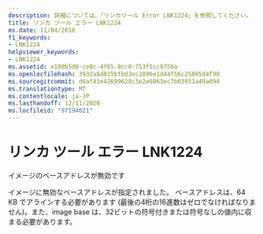 ```yaml
---
description: 詳細については、「リンカツール Error LNK1224」を参照してください。
title: リンカ ツール エラー LNK1224
ms.date: 11/04/2016
f1_keywords:
- LNK1224
helpviewer_keywords:
- LNK1224
ms.assetid: e190b5d0-ce0c-4f65-8cc0-753f1cc9758a
ms.openlocfilehash: 3932a8d815bfbd3ec2096e1d44f56c25805d4f90
ms.sourcegitcommit: d6af41e42699628c3e2e6063ec7b03931a49a098
ms.translationtype: MT
ms.contentlocale: ja-JP
ms.lasthandoff: 12/11/2020
ms.locfileid: "97194021"
---
```

# <a name="linker-tools-error-lnk1224"></a>リンカ ツール エラー LNK1224

イメージのベースアドレスが無効です

イメージに無効なベースアドレスが指定されました。 ベースアドレスは、64 KB でアラインする必要があります (最後の4桁の16進数はゼロでなければなりません)。また、image base は、32ビットの符号付きまたは符号なしの値内に収まる必要があります。
